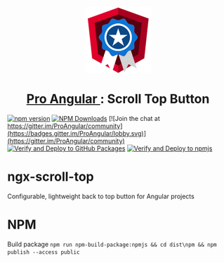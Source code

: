 <p align="center">
  <a href="https://www.ProAngular.com" target="_blank">
    <img src="src/assets/pro-angular-logo.png">
  </a>
  <h1 align="center">
    <a href="https://www.ProAngular.com" target="_blank">
      Pro Angular
    </a>: Scroll Top Button
  </h1>
</p>

[![npm version](https://badge.fury.io/js/@proangular%2Fngx-scroll-top.svg)](https://badge.fury.io/js/@proangular%2Fngx-scroll-top)
[![NPM Downloads](https://img.shields.io/amo/dw/@proangular%252Fngx-scroll-top.svg)](https://www.npmjs.com/@proangular/ngx-scroll-top)
[![Join the chat at https://gitter.im/ProAngular/community](https://badges.gitter.im/ProAngular/lobby.svg)](https://gitter.im/ProAngular/community)
[![Verify and Deploy to GitHub Packages](https://github.com/ProAngular/ngx-scroll-top/actions/workflows/on-merge-main-deploy-gpr.yml/badge.svg)](https://github.com/ProAngular/ngx-scroll-top/actions/workflows/on-merge-main-deploy-gpr.yml)
[![Verify and Deploy to npmjs](https://github.com/ProAngular/ngx-scroll-top/actions/workflows/on-merge-main-deploy-npmjs.yml/badge.svg)](https://github.com/ProAngular/ngx-scroll-top/actions/workflows/on-merge-main-deploy-npmjs.yml)

# ngx-scroll-top
Configurable, lightweight back to top button for Angular projects

# NPM
Build package `npm run npm-build-package:npmjs && cd dist\npm && npm publish --access public`
